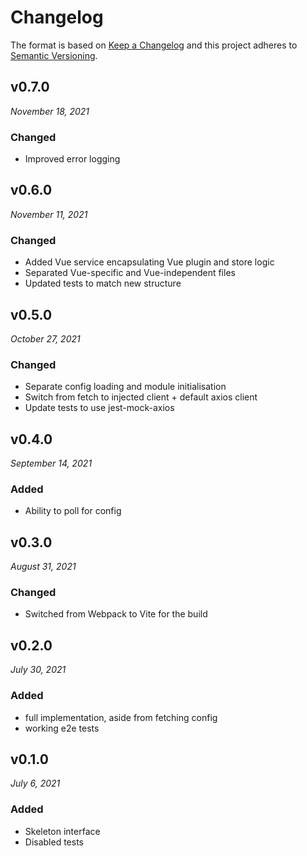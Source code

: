 # Changelog

The format is based on [Keep a Changelog](http://keepachangelog.com/en/1.0.0/)
and this project adheres to [Semantic Versioning](http://semver.org/spec/v2.0.0.html).

v0.7.0
------------------------------
*November 18, 2021*

### Changed 
 - Improved error logging

v0.6.0
------------------------------
*November 11, 2021*

### Changed
 - Added Vue service encapsulating Vue plugin and store logic
 - Separated Vue-specific and Vue-independent files
 - Updated tests to match new structure

v0.5.0
------------------------------
*October 27, 2021*

### Changed
 - Separate config loading and module initialisation
 - Switch from fetch to injected client + default axios client
 - Update tests to use jest-mock-axios

v0.4.0
------------------------------
*September 14, 2021*

### Added
- Ability to poll for config


v0.3.0
------------------------------
*August 31, 2021*

### Changed
- Switched from Webpack to Vite for the build

v0.2.0
------------------------------
*July 30, 2021*

### Added
- full implementation, aside from fetching config
- working e2e tests

v0.1.0
------------------------------
*July 6, 2021*

### Added
- Skeleton interface
- Disabled tests
